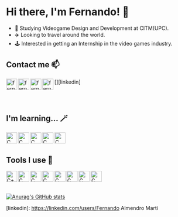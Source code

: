 # Hi there, I'm Fernando! 👋

- 🌱 Studying Videogame Design and Development at CITM(UPC).
- ✈️ Looking to travel around the world.
- 🕹️ Interested in getting an Internship in the video games industry.



## Contact me 📫
[<img align="left" alt="fernandoalmendro | Twitter" width="30px" src="https://img.icons8.com/color/344/twitter--v1.png" />][twitter]
[<img align="left" alt="fernandoalmendro | Artstation" width="30px" src="https://img.icons8.com/color/344/artstation.png" />][artstation]
[<img align="left" alt="fernandoalmendro | Discord" width="30px" src="https://img.icons8.com/color/344/discord-logo.png" />][discord]
[<img align="left" alt="fernandoalmendro | Linkedin" width="30px" src="https://img.icons8.com/color/344/linkedin.png" />][linkedin]


<br>
<br>

## I'm learning... 🪄
<img align="left" alt="C" width="30px" src="https://img.icons8.com/color/344/c-programming.png"/>

<img align="left" alt="C" width="30px" src="https://img.icons8.com/color/344/c-sharp-logo.png"/>

<img align="left" alt="C" width="30px" src="https://img.icons8.com/color/344/c-plus-plus-logo.png"/>

<img align="left" alt="C" width="30px" src="https://img.icons8.com/color/344/flutter.png"/>

<img align="left" alt="C" width="30px" src="https://img.icons8.com/color/344/dart.png"/>

<br>
<br>

## Tools I use 🔧
<img align="left" alt= "C++" width = "30px" src = "https://img.icons8.com/color/344/github--v1.png"/>

<img align="left" alt="C" width="30px" src="https://img.icons8.com/color/344/unity.png"/>

<img align="left" alt="C" width="30px" src="https://img.icons8.com/color/344/visual-studio--v2.png"/>

<img align="left" alt="C" width="30px" src="https://img.icons8.com/color/344/autodesk-maya.png"/>

<img align="left" alt="C" width="30px" src="https://img.icons8.com/color/344/adobe-photoshop--v1.png"/>

<img align="left" alt="C" width="30px" src="https://img.icons8.com/color/344/adobe-illustrator--v1.png"/>

<img align="left" alt="C" width="30px" src="https://img.icons8.com/color/344/adobe-premiere-pro--v1.png"/>

<img align="left" alt="C" width="30px" src="[https://img.icons8.com/color/344/aseprite-50.png"/>

<p>&nbsp;</p>
<p>&nbsp;</p>

[![Anurag's GitHub stats](https://github-readme-stats.vercel.app/api?username=FernaToty)](https://github.com/anuraghazra/github-readme-stats)
  
[twitter]: https://twitter.com/falmendro_
[artstation]: https://www.artstation.com/fernandoalmendro
[discord]: https://discord.com/users/FernaToty#0560
[linkedin]: https://linkedin.com/users/Fernando Almendro Martí
